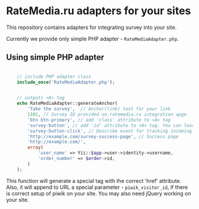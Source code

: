 # RateMedia.ru adapters for your sites

This repository contains adapters for integrating survey into your site.

Currently we provide only simple PHP adapter - `RateMediaAdapter.php`.

## Using simple PHP adapter

```php
    
    // include PHP adapter class
    include_once('RateMediaAdapter.php');


    // outputs <A> tag
    echo RateMediaAdapter::generateAnchor(
        'Take the survey',  // Anchor(link) text for your link
        1101, // Survey ID provided on ratemedia.ru integration apge
        'btn btn-primary', // add 'class' attribute to <A> tag
        'survey-button', // add 'id' attribute to <A> tag. You can leave it - adapter will generate unique id for this tag
        'survey-button-click', // Describe event for tracking incoming survey visitors
        'http://example.com/survey-success-page', // Success page
        'http://example.com/',
        array(
            'user_name' => Yii::$app->user->identity->username,
            'order_number' => $order->id,
        )
    );

```

This function will generate a special <A> tag with the correct 'href' attribute.
Also, it will append to URL a special parameter - `piwik_visitor_id`, if there is correct setup of piwik on your site. You may also need jQuery working on your site.

